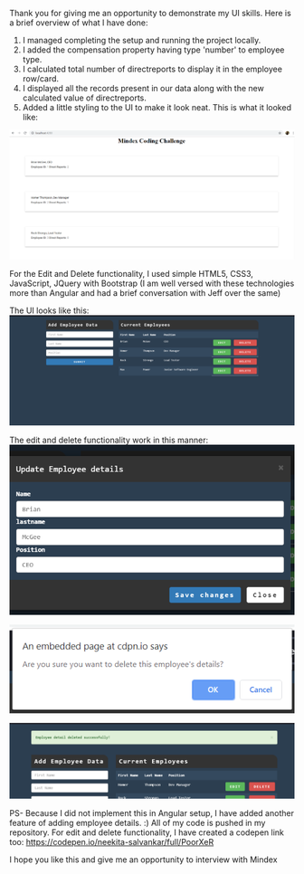 
Thank you for giving me an opportunity to demonstrate my UI skills. Here is a brief overview of what I have done:

1. I managed completing the setup and running the project locally.
2. I added the compensation property having type 'number' to employee type.
3. I calculated total number of directreports to display it in the employee row/card.
4. I displayed all the records present in our data along with the new calculated value of directreports.
5. Added a little styling to the UI to make it look neat.
This is what it looked like:

![Alt text](screenshot1.png?raw=true "Title")


For the Edit and Delete functionality, I used simple HTML5, CSS3, JavaScript, JQuery with Bootstrap (I am well versed with these technologies more than Angular and had a brief conversation with Jeff over the same)

The UI looks like this:
![Alt text](screenshot2.png?raw=true "Title")

The edit and delete functionality work in this manner:
![Alt text](screenshot3.png?raw=true "Title")

![Alt text](screenshot4.png?raw=true "Title")

![Alt text](screenshot5.png?raw=true "Title")


PS- Because I did not implement this in Angular setup, I have added another feature of adding employee details. :)
All of my code is pushed in my repository.
For edit and delete functionality, I have created a codepen link too: https://codepen.io/neekita-salvankar/full/PoorXeR


I hope you like this and give me an opportunity to interview with Mindex

